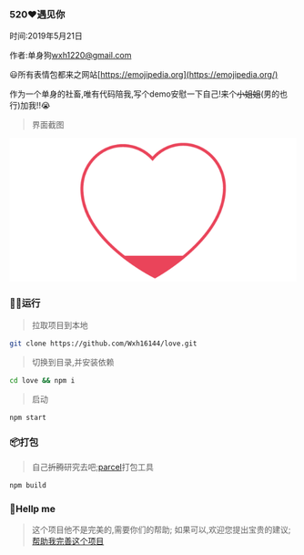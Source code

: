 ### 520❤遇见你

时间:2019年5月21日

作者:单身狗<wxh1220@gmail.com>

😃所有表情包都来之网站[https://emojipedia.org](https://emojipedia.org/)

作为一个单身的社畜,唯有代码陪我,写个demo安慰一下自己!来个~~小姐姐~~(男的也行)加我!!😭

> 界面截图

![love](./love.gif)

### 👨‍💻运行
> 拉取项目到本地
```bash
git clone https://github.com/Wxh16144/love.git
```
> 切换到目录,并安装依赖
```bash
cd love && npm i
```
> 启动
```bash
npm start
```

### 📦打包 
> 自己~~折腾~~研究去吧;[parcel](https://parceljs.org)打包工具
```bash
npm build
```

### 🥰Hellp me
> 这个项目他不是完美的,需要你们的帮助;
> 如果可以,欢迎您提出宝贵的建议;
[帮助我完善这个项目](https://github.com/Wxh16144/love/issues/1)


